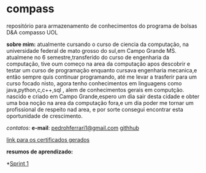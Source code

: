 # compass
repositório para armazenamento de conhecimentos do programa de bolsas D&amp;A compasso UOL

__sobre mim:__  atualmente cursando o curso de ciencia da computação, na universidade federal de mato grosso do sul,em Campo Grande MS.
                atualmene no 6 semestre,transferido do curso de engenharia da computação, tive oum começo na area da computação apos descobrir e testar um curso de programação enquanto cursava engenharia mecanica,e então sempre quis continuar programando, até me levar a trasferir para um curso focado nisto, agora tenho conhecimentos em linguagens como java,python,c,c++,sql , alem de conhecimentos gerais em computção.
                nascido e criado em Campo Grande,espero um dia sair desta cidade e obter uma boa noção na area da computação fora,e um dia poder me tornar um profissional de respeito nad area, e por sorte consegui encontrar esta oportunidade de crescimento.

*_contatos:_* __e-mail__: pedrohferrari1@gmail.com
              [githhub](https://github.com/pedroferrari27)

[link para os certificados gerados](https://github.com/pedroferrari27/compass/tree/main/certificados_completo)

__resumos de aprendizado:__

*[Sprint 1](https://github.com/pedroferrari27/compass/tree/main/sprint_1/resumos)